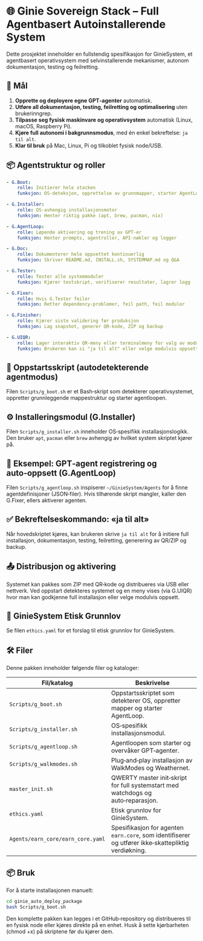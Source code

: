 # 🌐 Ginie Sovereign Stack – Full Agentbasert Autoinstallerende System

Dette prosjektet inneholder en fullstendig spesifikasjon for GinieSystem, et agentbasert operativsystem med selvinstallerende mekanismer, autonom dokumentasjon, testing og feilretting.

## 🎯 Mål

1. **Opprette og deployere egne GPT‑agenter** automatisk.
2. **Utføre all dokumentasjon, testing, feilretting og optimalisering** uten brukerinngrep.
3. **Tilpasse seg fysisk maskinvare og operativsystem** automatisk (Linux, macOS, Raspberry Pi).
4. **Kjøre full autonomi i bakgrunnsmodus**, med én enkel bekreftelse: `ja til alt`.
5. **Klar til bruk** på Mac, Linux, Pi og tilkoblet fysisk node/USB.

## 📦 Agentstruktur og roller

```yaml
- G.Boot:
    rolle: Initierer hele stacken
    funksjon: OS‑deteksjon, opprettelse av grunnmapper, starter AgentLoop

- G.Installer:
    rolle: OS‑avhengig installasjonsmotor
    funksjon: Henter riktig pakke (apt, brew, pacman, nix)

- G.AgentLoop:
    rolle: Løpende aktivering og trening av GPT‑er
    funksjon: Henter prompts, agentroller, API‑nøkler og logger

- G.Doc:
    rolle: Dokumenterer hele oppsettet kontinuerlig
    funksjon: Skriver README.md, INSTALL.sh, SYSTEMMAP.md og Q&A

- G.Tester:
    rolle: Tester alle systemmoduler
    funksjon: Kjører testskript, verifiserer resultater, lagrer logg

- G.Fixer:
    rolle: Hvis G.Tester feiler
    funksjon: Retter dependency‑problemer, feil path, feil moduler

- G.Finisher:
    rolle: Kjører siste validering før produksjon
    funksjon: Lag snapshot, generer QR‑kode, ZIP og backup

- G.UIQR:
    rolle: Lager interaktiv QR‑meny eller terminalmeny for valg av modus
    funksjon: Brukeren kan si "ja til alt" eller velge modulvis oppsett
```

## 🔁 Oppstartsskript (autodetekterende agentmodus)

Filen `Scripts/g_boot.sh` er et Bash‑skript som detekterer operativsystemet, oppretter grunnleggende mappestruktur og starter agentloopen.

## ⚙️ Installeringsmodul (G.Installer)

Filen `Scripts/g_installer.sh` inneholder OS‑spesifikk installasjonslogikk. Den bruker `apt`, `pacman` eller `brew` avhengig av hvilket system skriptet kjører på.

## 🧠 Eksempel: GPT‑agent registrering og auto‑oppsett (G.AgentLoop)

Filen `Scripts/g_agentloop.sh` inspiserer `~/GinieSystem/Agents` for å finne agentdefinisjoner (JSON‑filer). Hvis tilhørende skript mangler, kaller den G.Fixer, ellers aktiverer agenten.

## ✅ Bekreftelseskommando: «ja til alt»

Når hovedskriptet kjøres, kan brukeren skrive `ja til alt` for å initiere full installasjon, dokumentasjon, testing, feilretting, generering av QR/ZIP og backup.

## 📤 Distribusjon og aktivering

Systemet kan pakkes som ZIP med QR‑kode og distribueres via USB eller nettverk. Ved oppstart detekteres systemet og en meny vises (via G.UIQR) hvor man kan godkjenne full installasjon eller velge modulvis oppsett.

## 📜 GinieSystem Etisk Grunnlov

Se filen `ethics.yaml` for et forslag til etisk grunnlov for GinieSystem.

## 🛠 Filer

Denne pakken inneholder følgende filer og kataloger:

| Fil/katalog | Beskrivelse |
| ----------- | ----------- |
| `Scripts/g_boot.sh` | Oppstartsskriptet som detekterer OS, oppretter mapper og starter AgentLoop. |
| `Scripts/g_installer.sh` | OS‑spesifikk installasjonsmodul. |
| `Scripts/g_agentloop.sh` | Agentloopen som starter og overvåker GPT‑agenter. |
| `Scripts/g_walkmodes.sh` | Plug‑and‑play installasjon av WalkModes og Weathernet. |
| `master_init.sh` | QWERTY master init‑skript for full systemstart med watchdogs og auto‑reparasjon. |
| `ethics.yaml` | Etisk grunnlov for GinieSystem. |
| `Agents/earn_core/earn_core.yaml` | Spesifikasjon for agenten `earn.core`, som identifiserer og utfører ikke‑skattepliktig verdiøkning. |

## 📦 Bruk

For å starte installasjonen manuelt:

```bash
cd ginie_auto_deploy_package
bash Scripts/g_boot.sh
```

Den komplette pakken kan legges i et GitHub‑repository og distribueres til en fysisk node eller kjøres direkte på en enhet. Husk å sette kjørbarheten (chmod +x) på skriptene før du kjører dem.